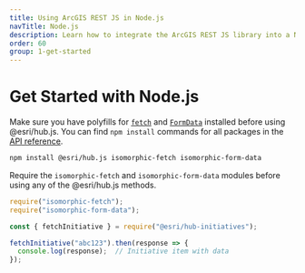 ```yaml
---
title: Using ArcGIS REST JS in Node.js
navTitle: Node.js
description: Learn how to integrate the ArcGIS REST JS library into a Node.js app.
order: 60
group: 1-get-started
---
```


# Get Started with Node.js

Make sure you have polyfills for [`fetch`](https://github.com/matthew-andrews/isomorphic-fetch) and [`FormData`](https://github.com/form-data/isomorphic-form-data) installed before using @esri/hub.js. You can find `npm install` commands for all packages in the [API reference](../../api).

```bash
npm install @esri/hub.js isomorphic-fetch isomorphic-form-data
```

Require the `isomorphic-fetch` and `isomorphic-form-data` modules before using any of the @esri/hub.js methods.

```js
require("isomorphic-fetch");
require("isomorphic-form-data");

const { fetchInitiative } = require("@esri/hub-initiatives");

fetchInitiative("abc123").then(response => {
  console.log(response);  // Initiative item with data
});
```